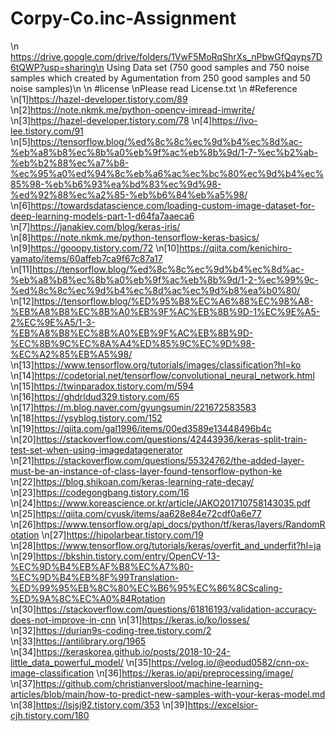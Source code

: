 # Corpy-Co.inc-Assignment
\n
https://drive.google.com/drive/folders/1VwF5MoRqShrXs_nPbwGfQqyps7D6tQWP?usp=sharing\n
Using Data set (750 good samples and 750 noise samples which created by Agumentation from 250 good samples and 50 noise samples)\n
\n
#license
\nPlease read License.txt
\n
#Reference
\n[1]https://hazel-developer.tistory.com/89
\n[2]https://note.nkmk.me/python-opencv-imread-imwrite/
\n[3]https://hazel-developer.tistory.com/78
\n[4]https://ivo-lee.tistory.com/91
\n[5]https://tensorflow.blog/%ed%8c%8c%ec%9d%b4%ec%8d%ac-%eb%a8%b8%ec%8b%a0%eb%9f%ac%eb%8b%9d/1-7-%ec%b2%ab-%eb%b2%88%ec%a7%b8-%ec%95%a0%ed%94%8c%eb%a6%ac%ec%bc%80%ec%9d%b4%ec%85%98-%eb%b6%93%ea%bd%83%ec%9d%98-%ed%92%88%ec%a2%85-%eb%b6%84%eb%a5%98/
\n[6]https://towardsdatascience.com/loading-custom-image-dataset-for-deep-learning-models-part-1-d64fa7aaeca6
\n[7]https://janakiev.com/blog/keras-iris/
\n[8]https://note.nkmk.me/python-tensorflow-keras-basics/
\n[9]https://gooopy.tistory.com/72
\n[10]https://qiita.com/kenichiro-yamato/items/60affeb7ca9f67c87a17
\n[11]https://tensorflow.blog/%ed%8c%8c%ec%9d%b4%ec%8d%ac-%eb%a8%b8%ec%8b%a0%eb%9f%ac%eb%8b%9d/1-2-%ec%99%9c-%ed%8c%8c%ec%9d%b4%ec%8d%ac%ec%9d%b8%ea%b0%80/
\n[12]https://tensorflow.blog/%ED%95%B8%EC%A6%88%EC%98%A8-%EB%A8%B8%EC%8B%A0%EB%9F%AC%EB%8B%9D-1%EC%9E%A5-2%EC%9E%A5/1-3-%EB%A8%B8%EC%8B%A0%EB%9F%AC%EB%8B%9D-%EC%8B%9C%EC%8A%A4%ED%85%9C%EC%9D%98-%EC%A2%85%EB%A5%98/
\n[13]https://www.tensorflow.org/tutorials/images/classification?hl=ko
\n[14]https://codetorial.net/tensorflow/convolutional_neural_network.html
\n[15]https://twinparadox.tistory.com/m/594
\n[16]https://ghdrldud329.tistory.com/65
\n[17]https://m.blog.naver.com/gyungsumin/221672583583
\n[18]https://ysyblog.tistory.com/152
\n[19]https://qiita.com/gal1996/items/00ed3589e13448496b4c
\n[20]https://stackoverflow.com/questions/42443936/keras-split-train-test-set-when-using-imagedatagenerator
\n[21]https://stackoverflow.com/questions/55324762/the-added-layer-must-be-an-instance-of-class-layer-found-tensorflow-python-ke
\n[22]https://blog.shikoan.com/keras-learning-rate-decay/
\n[23]https://codegongbang.tistory.com/16
\n[24]https://www.koreascience.or.kr/article/JAKO201710758143035.pdf
\n[25]https://qiita.com/cvusk/items/aa628e84e72cdf0a6e77
\n[26]https://www.tensorflow.org/api_docs/python/tf/keras/layers/RandomRotation
\n[27]https://hipolarbear.tistory.com/19
\n[28]https://www.tensorflow.org/tutorials/keras/overfit_and_underfit?hl=ja
\n[29]https://bkshin.tistory.com/entry/OpenCV-13-%EC%9D%B4%EB%AF%B8%EC%A7%80-%EC%9D%B4%EB%8F%99Translation-%ED%99%95%EB%8C%80%EC%B6%95%EC%86%8CScaling-%ED%9A%8C%EC%A0%84Rotation
\n[30]https://stackoverflow.com/questions/61816193/validation-accuracy-does-not-improve-in-cnn
\n[31]https://keras.io/ko/losses/
\n[32]https://durian9s-coding-tree.tistory.com/2
\n[33]https://antilibrary.org/1965
\n[34]https://keraskorea.github.io/posts/2018-10-24-little_data_powerful_model/
\n[35]https://velog.io/@eodud0582/cnn-ox-image-classification
\n[36]https://keras.io/api/preprocessing/image/
\n[37]https://github.com/christianversloot/machine-learning-articles/blob/main/how-to-predict-new-samples-with-your-keras-model.md
\n[38]https://lsjsj92.tistory.com/353
\n[39]https://excelsior-cjh.tistory.com/180


